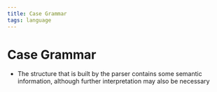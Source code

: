 ```yaml
---
title: Case Grammar
tags: language
---
```


# Case Grammar
- The structure that is built by the parser contains some semantic information, although further interpretation may also be necessary




































